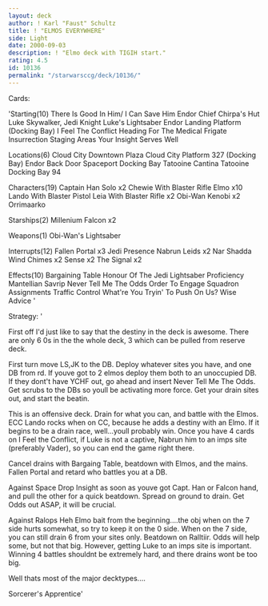 ```yaml
---
layout: deck
author: ! Karl "Faust" Schultz
title: ! "ELMOS EVERYWHERE"
side: Light
date: 2000-09-03
description: ! "Elmo deck with TIGIH start."
rating: 4.5
id: 10136
permalink: "/starwarsccg/deck/10136/"
---
```

Cards: 

'Starting(10)
There Is Good In Him/ I Can Save Him
Endor Chief Chirpa's Hut
Luke Skywalker, Jedi Knight
Luke's Lightsaber
Endor Landing Platform (Docking Bay)
I Feel The Conflict
Heading For The Medical Frigate
Insurrection
Staging Areas
Your Insight Serves Well

Locations(6)
Cloud City Downtown Plaza
Cloud City Platform 327 (Docking Bay)
Endor Back Door
Spaceport Docking Bay
Tatooine Cantina
Tatooine Docking Bay 94

Characters(19)
Captain Han Solo x2
Chewie With Blaster Rifle
Elmo x10
Lando With Blaster Pistol
Leia With Blaster Rifle x2
Obi-Wan Kenobi x2
Orrimaarko

Starships(2)
Millenium Falcon x2

Weapons(1)
Obi-Wan's Lightsaber

Interrupts(12)
Fallen Portal x3
Jedi Presence
Nabrun Leids x2
Nar Shadda Wind Chimes x2
Sense x2
The Signal x2

Effects(10)
Bargaining Table
Honour Of The Jedi
Lightsaber Proficiency
Mantellian Savrip
Never Tell Me The Odds
Order To Engage
Squadron Assignments
Traffic Control
What're You Tryin' To Push On Us?
Wise Advice
'

Strategy: '

First off I'd just like to say that the destiny in the deck is awesome.  There are only 6 0s in the the whole deck, 3 which can be pulled from reserve deck.

First turn move LS,JK to the DB.  Deploy whatever sites you have, and one DB from rd.  If youve got to 2 elmos deploy them both to an unoccupied DB.  If they dont't have YCHF out, go ahead and insert Never Tell Me The Odds.  Get scrubs to the DBs so youll be activating more force.  Get your drain sites out, and start the beatin.

This is an offensive deck.  Drain for what you can, and battle with the Elmos.	ECC Lando rocks when on CC, because he adds a destiny with an Elmo.  If it begins to be a drain race, well...youll probably win.  Once you have 4 cards on I Feel the Conflict, if Luke is not a captive, Nabrun him to an imps site (preferably Vader), so you can end the game right there.

Cancel drains with Bargaing Table, beatdown with Elmos, and the mains.	Fallen Portal and retard who battles you at a DB.

Against Space
Drop Insight as soon as youve got Capt. Han or Falcon hand, and pull the other for a quick beatdown.  Spread on ground to drain.  Get Odds out ASAP, it will be crucial.

Against Ralops
Heh Elmo bait from the beginning....the obj when on the 7 side hurts somewhat, so try to keep it on the 0 side.  When on the 7 side, you can still drain 6 from your sites only.  Beatdown on Ralltiir.  Odds will help some, but not that big.  However, getting Luke to an imps site is important.  Winning 4 battles shouldnt be extremely hard, and there drains wont be too big.

Well thats most of the major decktypes....

Sorcerer's Apprentice'
